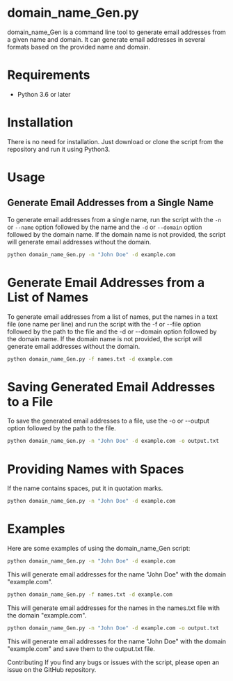 # domain_name_Gen.py

domain_name_Gen is a command line tool to generate email addresses from a given name and domain. It can generate email addresses in several formats based on the provided name and domain.

# Requirements
- Python 3.6 or later

# Installation

There is no need for installation. Just download or clone the script from the repository and run it using Python3.

# Usage
## Generate Email Addresses from a Single Name

To generate email addresses from a single name, run the script with the `-n` or `--name` option followed by the name and the `-d` or `--domain` option followed by the domain name. If the domain name is not provided, the script will generate email addresses without the domain.

```sh
python domain_name_Gen.py -n "John Doe" -d example.com
```

# Generate Email Addresses from a List of Names

To generate email addresses from a list of names, put the names in a text file (one name per line) and run the script with the -f or --file option followed by the path to the file and the -d or --domain option followed by the domain name. If the domain name is not provided, the script will generate email addresses without the domain.

```sh
python domain_name_Gen.py -f names.txt -d example.com
```
# Saving Generated Email Addresses to a File

To save the generated email addresses to a file, use the -o or --output option followed by the path to the file.

```sh
python domain_name_Gen.py -n "John Doe" -d example.com -o output.txt

```

# Providing Names with Spaces

If the name contains spaces, put it in quotation marks.

```sh
python domain_name_Gen.py -n "John Doe" -d example.com
```
# Examples

Here are some examples of using the domain_name_Gen script:

```sh
python domain_name_Gen.py -n "John Doe" -d example.com
```

This will generate email addresses for the name "John Doe" with the domain "example.com".

```sh
python domain_name_Gen.py -f names.txt -d example.com
```
This will generate email addresses for the names in the names.txt file with the domain "example.com".

```sh
python domain_name_Gen.py -n "John Doe" -d example.com -o output.txt
```

This will generate email addresses for the name "John Doe" with the domain "example.com" and save them to the output.txt file.

Contributing
If you find any bugs or issues with the script, please open an issue on the GitHub repository.
